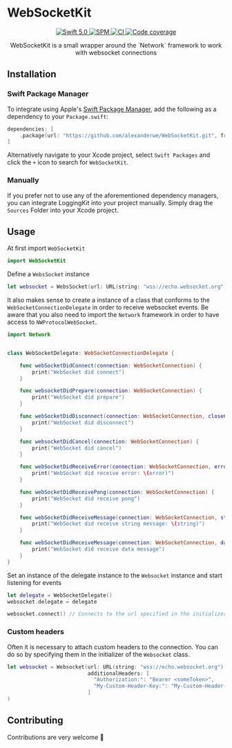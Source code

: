 # WebSocketKit

<p align="center">
    <a href="https://developer.apple.com/swift/">
      <img src="https://img.shields.io/badge/Swift-5.0-orange.svg?style=flat" alt="Swift 5.0">
   </a>
   <a href="https://github.com/apple/swift-package-manager">
      <img src="https://img.shields.io/badge/Swift%20Package%20Manager-compatible-brightgreen.svg" alt="SPM">
   </a>

   <a href="https://github.com/alexanderwe/LoggingKit">
      <img src="https://github.com/alexanderwe/WebSocketKit/workflows/CI/badge.svg" alt="CI">
   </a>
   <a href="https://codecov.io/gh/alexanderwe/WebSocketKit">
        <img src="https://codecov.io/gh/alexanderwe/WebSocketKit/branch/main/graph/badge.svg?token=zNmgmMp5zB" alt="Code coverage">
   </a>
</p>

<p align="center">
    WebSocketKit is a small wrapper around the `Network` framework to work with websocket connections
</p>

## Installation

### Swift Package Manager

To integrate using Apple's [Swift Package Manager](https://swift.org/package-manager/), add the following as a dependency to your `Package.swift`:

```swift
dependencies: [
    .package(url: "https://github.com/alexanderwe/WebSocketKit.git", from: "1.0.0")
]
```

Alternatively navigate to your Xcode project, select `Swift Packages` and click the `+` icon to search for `WebSocketKit`.

### Manually

If you prefer not to use any of the aforementioned dependency managers, you can integrate LoggingKit into your project manually. Simply drag the `Sources` Folder into your Xcode project.

## Usage

At first import `WebSocketKit`

```swift
import WebSocketKit
```

Define a `WebsSocket` instance

```swift
let websocket = WebsSocket(url: URL(string: "wss://echo.websocket.org")!)
```

It also makes sense to create a instance of a class that conforms to the `WebSocketConnectionDelegate` in order to receive websocket events. Be aware that you also need to import the `Network` framework in order to have access to `NWProtocolWebSocket`.

```swift
import Network


class WebSocketDelegate: WebSocketConnectionDelegate {

    func webSocketDidConnect(connection: WebSocketConnection) {
        print("WebSocket did connect")
    }

    func websocketDidPrepare(connection: WebSocketConnection) {
        print("WebSocket did prepare")
    }

    func webSocketDidDisconnect(connection: WebSocketConnection, closeCode: NWProtocolWebSocket.CloseCode, reason: Data?) {
        print("WebSocket did disconnect")
    }

    func websocketDidCancel(connection: WebSocketConnection) {
        print("WebSocket did cancel")
    }

    func webSocketDidReceiveError(connection: WebSocketConnection, error: Error) {
        print("WebSocket did receive error: \(error)")
    }

    func webSocketDidReceivePong(connection: WebSocketConnection) {
        print("WebSocket did receive pong")
    }

    func webSocketDidReceiveMessage(connection: WebSocketConnection, string: String) {
        print("WebSocket did receive string message: \(string)")
    }

    func webSocketDidReceiveMessage(connection: WebSocketConnection, data: Data) {
        print("WebSocket did receive data message")
    }
}
```

Set an instance of the delegate instance to the `Websocket` instance and start listening for events

```swift
let delegate = WebSocketDelegate()
websocket.delegate = delegate

websocket.connect() // Connects to the url specified in the initializer and listens for messages
```

### Custom headers

Often it is necessary to attach custom headers to the connection. You can do so by specifying them in the initializer of the `Websocket` class.

```swift
let websocket = Websocket(url: URL(string: "wss://echo.websocket.org")!,
                          additionalHeaders: [
                            "Authorization:": "Bearer <someToken>",
                            "My-Custom-Header-Key:": "My-Custom-Header-Value"
                          ]
)
```

## Contributing

Contributions are very welcome 🙌
